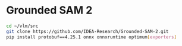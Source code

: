 # Grounded SAM 2

```bash
cd ~/vlm/src
git clone https://github.com/IDEA-Research/Grounded-SAM-2.git
pip install protobuf==4.25.1 onnx onnxruntime optimum[exporters]